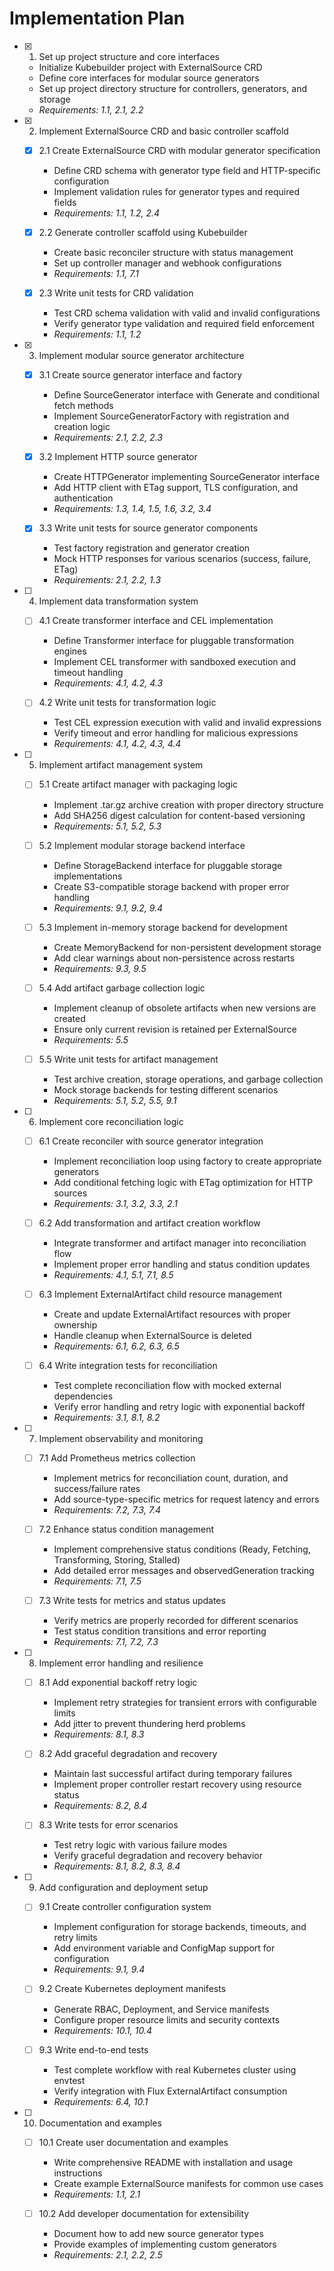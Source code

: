 # Implementation Plan

- [x] 1. Set up project structure and core interfaces
  - Initialize Kubebuilder project with ExternalSource CRD
  - Define core interfaces for modular source generators
  - Set up project directory structure for controllers, generators, and storage
  - _Requirements: 1.1, 2.1, 2.2_

- [x] 2. Implement ExternalSource CRD and basic controller scaffold
  - [x] 2.1 Create ExternalSource CRD with modular generator specification
    - Define CRD schema with generator type field and HTTP-specific configuration
    - Implement validation rules for generator types and required fields
    - _Requirements: 1.1, 1.2, 2.4_
  
  - [x] 2.2 Generate controller scaffold using Kubebuilder
    - Create basic reconciler structure with status management
    - Set up controller manager and webhook configurations
    - _Requirements: 1.1, 7.1_
  
  - [x] 2.3 Write unit tests for CRD validation
    - Test CRD schema validation with valid and invalid configurations
    - Verify generator type validation and required field enforcement
    - _Requirements: 1.1, 1.2_

- [x] 3. Implement modular source generator architecture
  - [x] 3.1 Create source generator interface and factory
    - Define SourceGenerator interface with Generate and conditional fetch methods
    - Implement SourceGeneratorFactory with registration and creation logic
    - _Requirements: 2.1, 2.2, 2.3_
  
  - [x] 3.2 Implement HTTP source generator
    - Create HTTPGenerator implementing SourceGenerator interface
    - Add HTTP client with ETag support, TLS configuration, and authentication
    - _Requirements: 1.3, 1.4, 1.5, 1.6, 3.2, 3.4_
  
  - [x] 3.3 Write unit tests for source generator components
    - Test factory registration and generator creation
    - Mock HTTP responses for various scenarios (success, failure, ETag)
    - _Requirements: 2.1, 2.2, 1.3_

- [ ] 4. Implement data transformation system
  - [ ] 4.1 Create transformer interface and CEL implementation
    - Define Transformer interface for pluggable transformation engines
    - Implement CEL transformer with sandboxed execution and timeout handling
    - _Requirements: 4.1, 4.2, 4.3_
  
  - [ ] 4.2 Write unit tests for transformation logic
    - Test CEL expression execution with valid and invalid expressions
    - Verify timeout and error handling for malicious expressions
    - _Requirements: 4.1, 4.2, 4.3, 4.4_

- [ ] 5. Implement artifact management system
  - [ ] 5.1 Create artifact manager with packaging logic
    - Implement .tar.gz archive creation with proper directory structure
    - Add SHA256 digest calculation for content-based versioning
    - _Requirements: 5.1, 5.2, 5.3_
  
  - [ ] 5.2 Implement modular storage backend interface
    - Define StorageBackend interface for pluggable storage implementations
    - Create S3-compatible storage backend with proper error handling
    - _Requirements: 9.1, 9.2, 9.4_
  
  - [ ] 5.3 Implement in-memory storage backend for development
    - Create MemoryBackend for non-persistent development storage
    - Add clear warnings about non-persistence across restarts
    - _Requirements: 9.3, 9.5_
  
  - [ ] 5.4 Add artifact garbage collection logic
    - Implement cleanup of obsolete artifacts when new versions are created
    - Ensure only current revision is retained per ExternalSource
    - _Requirements: 5.5_
  
  - [ ] 5.5 Write unit tests for artifact management
    - Test archive creation, storage operations, and garbage collection
    - Mock storage backends for testing different scenarios
    - _Requirements: 5.1, 5.2, 5.5, 9.1_

- [ ] 6. Implement core reconciliation logic
  - [ ] 6.1 Create reconciler with source generator integration
    - Implement reconciliation loop using factory to create appropriate generators
    - Add conditional fetching logic with ETag optimization for HTTP sources
    - _Requirements: 3.1, 3.2, 3.3, 2.1_
  
  - [ ] 6.2 Add transformation and artifact creation workflow
    - Integrate transformer and artifact manager into reconciliation flow
    - Implement proper error handling and status condition updates
    - _Requirements: 4.1, 5.1, 7.1, 8.5_
  
  - [ ] 6.3 Implement ExternalArtifact child resource management
    - Create and update ExternalArtifact resources with proper ownership
    - Handle cleanup when ExternalSource is deleted
    - _Requirements: 6.1, 6.2, 6.3, 6.5_
  
  - [ ] 6.4 Write integration tests for reconciliation
    - Test complete reconciliation flow with mocked external dependencies
    - Verify error handling and retry logic with exponential backoff
    - _Requirements: 3.1, 8.1, 8.2_

- [ ] 7. Implement observability and monitoring
  - [ ] 7.1 Add Prometheus metrics collection
    - Implement metrics for reconciliation count, duration, and success/failure rates
    - Add source-type-specific metrics for request latency and errors
    - _Requirements: 7.2, 7.3, 7.4_
  
  - [ ] 7.2 Enhance status condition management
    - Implement comprehensive status conditions (Ready, Fetching, Transforming, Storing, Stalled)
    - Add detailed error messages and observedGeneration tracking
    - _Requirements: 7.1, 7.5_
  
  - [ ] 7.3 Write tests for metrics and status updates
    - Verify metrics are properly recorded for different scenarios
    - Test status condition transitions and error reporting
    - _Requirements: 7.1, 7.2, 7.3_

- [ ] 8. Implement error handling and resilience
  - [ ] 8.1 Add exponential backoff retry logic
    - Implement retry strategies for transient errors with configurable limits
    - Add jitter to prevent thundering herd problems
    - _Requirements: 8.1, 8.3_
  
  - [ ] 8.2 Add graceful degradation and recovery
    - Maintain last successful artifact during temporary failures
    - Implement proper controller restart recovery using resource status
    - _Requirements: 8.2, 8.4_
  
  - [ ] 8.3 Write tests for error scenarios
    - Test retry logic with various failure modes
    - Verify graceful degradation and recovery behavior
    - _Requirements: 8.1, 8.2, 8.3, 8.4_

- [ ] 9. Add configuration and deployment setup
  - [ ] 9.1 Create controller configuration system
    - Implement configuration for storage backends, timeouts, and retry limits
    - Add environment variable and ConfigMap support for configuration
    - _Requirements: 9.1, 9.4_
  
  - [ ] 9.2 Create Kubernetes deployment manifests
    - Generate RBAC, Deployment, and Service manifests
    - Configure proper resource limits and security contexts
    - _Requirements: 10.1, 10.4_
  
  - [ ] 9.3 Write end-to-end tests
    - Test complete workflow with real Kubernetes cluster using envtest
    - Verify integration with Flux ExternalArtifact consumption
    - _Requirements: 6.4, 10.1_

- [ ] 10. Documentation and examples
  - [ ] 10.1 Create user documentation and examples
    - Write comprehensive README with installation and usage instructions
    - Create example ExternalSource manifests for common use cases
    - _Requirements: 1.1, 2.1_
  
  - [ ] 10.2 Add developer documentation for extensibility
    - Document how to add new source generator types
    - Provide examples of implementing custom generators
    - _Requirements: 2.1, 2.2, 2.5_